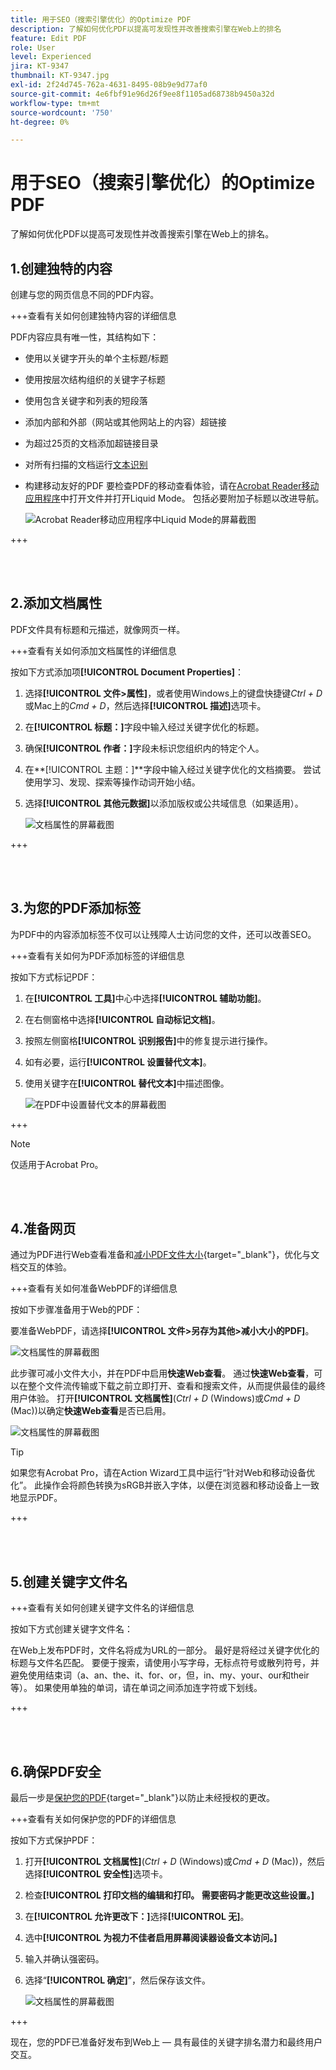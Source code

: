 ```yaml
---
title: 用于SEO（搜索引擎优化）的Optimize PDF
description: 了解如何优化PDF以提高可发现性并改善搜索引擎在Web上的排名
feature: Edit PDF
role: User
level: Experienced
jira: KT-9347
thumbnail: KT-9347.jpg
exl-id: 2f24d745-762a-4631-8495-08b9e9d77af0
source-git-commit: 4e6fbf91e96d26f9ee8f1105ad68738b9450a32d
workflow-type: tm+mt
source-wordcount: '750'
ht-degree: 0%

---
```


# 用于SEO（搜索引擎优化）的Optimize PDF

了解如何优化PDF以提高可发现性并改善搜索引擎在Web上的排名。

## 1.创建独特的内容

创建与您的网页信息不同的PDF内容。

+++查看有关如何创建独特内容的详细信息

PDF内容应具有唯一性，其结构如下：

* 使用以关键字开头的单个主标题/标题
* 使用按层次结构组织的关键字子标题
* 使用包含关键字和列表的短段落
* 添加内部和外部（网站或其他网站上的内容）超链接
* 为超过25页的文档添加超链接目录
* 对所有扫描的文档运行[文本识别](https://experienceleague.adobe.com/docs/document-cloud-learn/acrobat-learning/getting-started/scan-and-ocr.html)
* 构建移动友好的PDF
要检查PDF的移动查看体验，请在[Acrobat Reader移动应用程序](https://www.adobe.com/acrobat/mobile/acrobat-reader.html)中打开文件并打开Liquid Mode。 包括必要附加子标题以改进导航。

  ![Acrobat Reader移动应用程序中Liquid Mode的屏幕截图](../assets/optimizeseo1.png)

+++

<br> 

## 2.添加文档属性

PDF文件具有标题和元描述，就像网页一样。

+++查看有关如何添加文档属性的详细信息

按如下方式添加项&#x200B;**[!UICONTROL Document Properties]**：

1. 选择&#x200B;**[!UICONTROL 文件>属性]**，或者使用Windows上的键盘快捷键&#x200B;*Ctrl + D*&#x200B;或Mac上的&#x200B;*Cmd + D*，然后选择&#x200B;**[!UICONTROL 描述]**&#x200B;选项卡。
1. 在&#x200B;**[!UICONTROL 标题：]**&#x200B;字段中输入经过关键字优化的标题。
1. 确保&#x200B;**[!UICONTROL 作者：]**&#x200B;字段未标识您组织内的特定个人。
1. 在&#x200B;**[!UICONTROL 主题：]**字段中输入经过关键字优化的文档摘要。
尝试使用学习、发现、探索等操作动词开始小结。
1. 选择&#x200B;**[!UICONTROL 其他元数据]**&#x200B;以添加版权或公共域信息（如果适用）。

   ![文档属性的屏幕截图](../assets/optimizeseo2.png)

+++

<br> 

## 3.为您的PDF添加标签

为PDF中的内容添加标签不仅可以让残障人士访问您的文件[](https://experienceleague.adobe.com/docs/document-cloud-learn/acrobat-learning/advanced-tasks/accessibility.html)，还可以改善SEO。

+++查看有关如何为PDF添加标签的详细信息

按如下方式标记PDF：

1. 在&#x200B;**[!UICONTROL 工具]**&#x200B;中心中选择&#x200B;**[!UICONTROL 辅助功能]**。
1. 在右侧窗格中选择&#x200B;**[!UICONTROL 自动标记文档]**。
1. 按照左侧窗格&#x200B;**[!UICONTROL 识别报告]**&#x200B;中的修复提示进行操作。
1. 如有必要，运行&#x200B;**[!UICONTROL 设置替代文本]**。
1. 使用关键字在&#x200B;**[!UICONTROL 替代文本]**&#x200B;中描述图像。

   ![在PDF中设置替代文本的屏幕截图](../assets/optimizeseo3.png)

+++

>[!NOTE]
>
>仅适用于Acrobat Pro。

<br> 

## 4.准备网页

通过为PDF进行Web查看准备和[减小PDF文件大小](https://www.adobe.com/acrobat/online/compress-pdf.html){target="_blank"}，优化与文档交互的体验。

+++查看有关如何准备WebPDF的详细信息

按如下步骤准备用于Web的PDF：

要准备WebPDF，请选择&#x200B;**[!UICONTROL 文件>另存为其他>减小大小的PDF]**。

![文档属性的屏幕截图](../assets/optimizeseo4.png)

此步骤可减小文件大小，并在PDF中启用&#x200B;**快速Web查看**。 通过&#x200B;**快速Web查看**，可以在整个文件流传输或下载之前立即打开、查看和搜索文件，从而提供最佳的最终用户体验。 打开&#x200B;**[!UICONTROL 文档属性]**(*Ctrl + D* (Windows)或&#x200B;*Cmd + D* (Mac))以确定&#x200B;**快速Web查看**&#x200B;是否已启用。

![文档属性的屏幕截图](../assets/optimizeseo5.png)

>[!TIP]
>
>如果您有Acrobat Pro，请在Action Wizard工具中运行“针对Web和移动设备优化”。 此操作会将颜色转换为sRGB并嵌入字体，以便在浏览器和移动设备上一致地显示PDF。

+++

<br> 

## 5.创建关键字文件名

+++查看有关如何创建关键字文件名的详细信息

按如下方式创建关键字文件名：

在Web上发布PDF时，文件名将成为URL的一部分。 最好是将经过关键字优化的标题与文件名匹配。 要便于搜索，请使用小写字母，无标点符号或散列符号，并避免使用结束词（a、an、the、it、for、or，但，in、my、your、our和their等）。 如果使用单独的单词，请在单词之间添加连字符或下划线。

+++

<br> 

## 6.确保PDF安全

最后一步是[保护您的PDF](https://www.adobe.com/acrobat/online/password-protect-pdf.html){target="_blank"}以防止未经授权的更改。

+++查看有关如何保护您的PDF的详细信息

按如下方式保护PDF：

1. 打开&#x200B;**[!UICONTROL 文档属性]**(*Ctrl + D* (Windows)或&#x200B;*Cmd + D* (Mac))，然后选择&#x200B;**[!UICONTROL 安全性]**&#x200B;选项卡。
1. 检查&#x200B;**[!UICONTROL 打印文档的编辑和打印。 需要密码才能更改这些设置。]**
1. 在&#x200B;**[!UICONTROL 允许更改下：]**&#x200B;选择&#x200B;**[!UICONTROL 无]**。
1. 选中&#x200B;**[!UICONTROL 为视力不佳者启用屏幕阅读器设备文本访问。]**
1. 输入并确认强密码。
1. 选择“**[!UICONTROL 确定]**”，然后保存该文件。

   ![文档属性的屏幕截图](../assets/optimizeseo6.png)

+++

现在，您的PDF已准备好发布到Web上 — 具有最佳的关键字排名潜力和最终用户交互。
